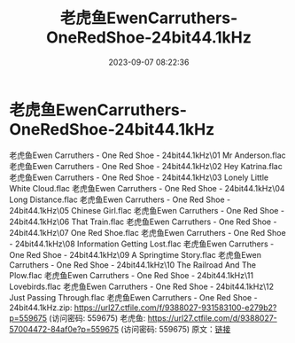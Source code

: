 ﻿---
title: 老虎鱼EwenCarruthers-OneRedShoe-24bit44.1kHz
date: 2023-09-07 08:22:36
categories: 外语音乐
tags: 外语音乐
---
# 老虎鱼EwenCarruthers-OneRedShoe-24bit44.1kHz

老虎鱼Ewen Carruthers - One Red Shoe -
24bit44.1kHz\01 Mr Anderson.flac
老虎鱼Ewen Carruthers - One Red Shoe - 24bit44.1kHz\02 Hey
Katrina.flac
老虎鱼Ewen Carruthers - One Red Shoe - 24bit44.1kHz\03 Lonely
Little White Cloud.flac
老虎鱼Ewen Carruthers - One Red Shoe - 24bit44.1kHz\04 Long
Distance.flac
老虎鱼Ewen Carruthers - One Red Shoe - 24bit44.1kHz\05 Chinese
Girl.flac
老虎鱼Ewen Carruthers - One Red Shoe - 24bit44.1kHz\06 That
Train.flac
老虎鱼Ewen Carruthers - One Red Shoe - 24bit44.1kHz\07 One Red
Shoe.flac
老虎鱼Ewen Carruthers - One Red Shoe - 24bit44.1kHz\08 Information
Getting Lost.flac
老虎鱼Ewen Carruthers - One Red Shoe - 24bit44.1kHz\09 A Springtime
Story.flac
老虎鱼Ewen Carruthers - One Red Shoe - 24bit44.1kHz\10 The Railroad
And The Plow.flac
老虎鱼Ewen Carruthers - One Red Shoe - 24bit44.1kHz\11
Lovebirds.flac
老虎鱼Ewen Carruthers - One Red Shoe - 24bit44.1kHz\12 Just Passing
Through.flac
老虎鱼Ewen Carruthers - One Red Shoe - 24bit44.1kHz.zip: https://url27.ctfile.com/f/9388027-931583100-e279b2?p=559675
(访问密码: 559675)
老虎鱼: https://url27.ctfile.com/d/9388027-57004472-84af0e?p=559675
(访问密码: 559675)
原文：[链接](https://blog.sina.com.cn/s/blog_1647c7e76010313dg.html)